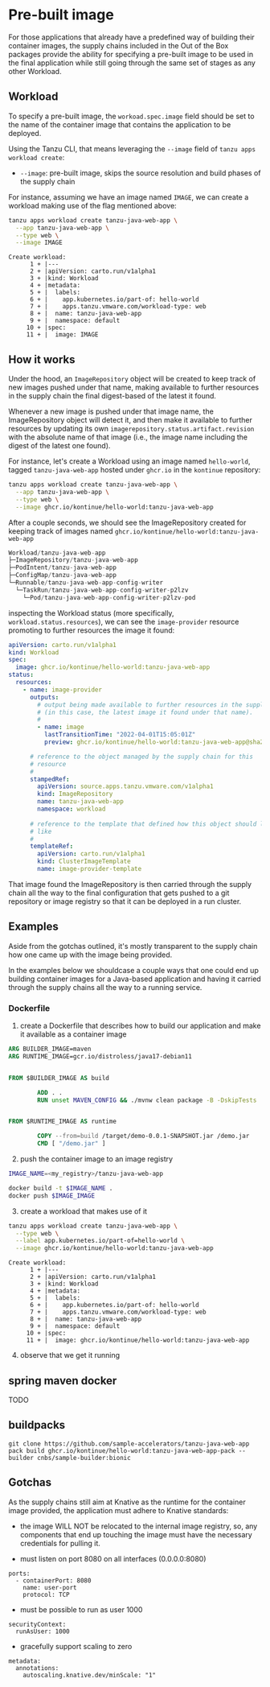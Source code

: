 # Pre-built image

For those applications that already have a predefined way of building their
container images, the supply chains included in the Out of the Box packages
provide the ability for specifying a pre-built image to be used in the final
application while still going through the same set of stages as any other
Workload.


## Workload

To specify a pre-built image, the `workoad.spec.image` field should be set to
the name of the container image that contains the application to be deployed.

Using the Tanzu CLI, that means leveraging the `--image` field of `tanzu apps
workload create`:

- `--image`: pre-built image, skips the source resolution and build phases of
  the supply chain

For instance, assuming we have an image named `IMAGE`, we can create a workload
making use of the flag mentioned above:

```bash
tanzu apps workload create tanzu-java-web-app \
  --app tanzu-java-web-app \
  --type web \
  --image IMAGE
```
```console
Create workload:
      1 + |---
      2 + |apiVersion: carto.run/v1alpha1
      3 + |kind: Workload
      4 + |metadata:
      5 + |  labels:
      6 + |    app.kubernetes.io/part-of: hello-world
      7 + |    apps.tanzu.vmware.com/workload-type: web
      8 + |  name: tanzu-java-web-app
      9 + |  namespace: default
     10 + |spec:
     11 + |  image: IMAGE
```


## How it works

Under the hood, an `ImageRepository` object will be created to keep track of
new images pushed under that name, making available to further resources in the
supply chain the final digest-based of the latest it found.

Whenever a new image is pushed under that image name, the ImageRepository
object will detect it, and then make it available to further resources by
updating its own `imagerepository.status.artifact.revision` with the absolute
name of that image (i.e., the image name including the digest of the latest one
found).

For instance, let's create a Workload using an image named `hello-world`,
tagged `tanzu-java-web-app` hosted under `ghcr.io` in the `kontinue`
repository:

```bash
tanzu apps workload create tanzu-java-web-app \
  --app tanzu-java-web-app \
  --type web \
  --image ghcr.io/kontinue/hello-world:tanzu-java-web-app
```

After a couple seconds, we should see the ImageRepository created for keeping
track of images named `ghcr.io/kontinue/hello-world:tanzu-java-web-app`


```scala
Workload/tanzu-java-web-app
├─ImageRepository/tanzu-java-web-app
├─PodIntent/tanzu-java-web-app
├─ConfigMap/tanzu-java-web-app
└─Runnable/tanzu-java-web-app-config-writer
  └─TaskRun/tanzu-java-web-app-config-writer-p2lzv
    └─Pod/tanzu-java-web-app-config-writer-p2lzv-pod
```

inspecting the Workload status (more specifically,
`workload.status.resources`), we can see the `image-provider` resource
promoting to further resources the image it found:

```yaml
apiVersion: carto.run/v1alpha1
kind: Workload
spec:
  image: ghcr.io/kontinue/hello-world:tanzu-java-web-app
status:
  resources:
    - name: image-provider
      outputs:
        # output being made available to further resources in the supply chain
        # (in this case, the latest image it found under that name).
        #
        - name: image
          lastTransitionTime: "2022-04-01T15:05:01Z"
          preview: ghcr.io/kontinue/hello-world:tanzu-java-web-app@sha256:9fb930a...

      # reference to the object managed by the supply chain for this
      # resource
      #
      stampedRef:
        apiVersion: source.apps.tanzu.vmware.com/v1alpha1
        kind: ImageRepository
        name: tanzu-java-web-app
        namespace: workload
      
      # reference to the template that defined how this object should look
      # like
      #
      templateRef:
        apiVersion: carto.run/v1alpha1
        kind: ClusterImageTemplate
        name: image-provider-template
```

That image found the ImageRepository is then carried through the supply chain
all the way to the final configuration that gets pushed to a git repository or
image registry so that it can be deployed in a run cluster.


## Examples

Aside from the gotchas outlined, it's mostly transparent to the supply chain
how one came up with the image being provided.

In the examples below we shouldcase a couple ways that one could end up
building container images for a Java-based application and having it carried
through the supply chains all the way to a running service.

### Dockerfile

1. create a Dockerfile that describes how to build our application and make it
   available as a container image

```Dockerfile
ARG BUILDER_IMAGE=maven
ARG RUNTIME_IMAGE=gcr.io/distroless/java17-debian11


FROM $BUILDER_IMAGE AS build

        ADD . .
        RUN unset MAVEN_CONFIG && ./mvnw clean package -B -DskipTests


FROM $RUNTIME_IMAGE AS runtime

        COPY --from=build /target/demo-0.0.1-SNAPSHOT.jar /demo.jar
        CMD [ "/demo.jar" ]
```

2. push the container image to an image registry

```bash
IMAGE_NAME=<my_registry>/tanzu-java-web-app

docker build -t $IMAGE_NAME .
docker push $IMAGE_IMAGE
```

3. create a workload that makes use of it

```bash
tanzu apps workload create tanzu-java-web-app \
  --type web \
  --label app.kubernetes.io/part-of=hello-world \
  --image ghcr.io/kontinue/hello-world:tanzu-java-web-app
```
```console
Create workload:
      1 + |---
      2 + |apiVersion: carto.run/v1alpha1
      3 + |kind: Workload
      4 + |metadata:
      5 + |  labels:
      6 + |    app.kubernetes.io/part-of: hello-world
      7 + |    apps.tanzu.vmware.com/workload-type: web
      8 + |  name: tanzu-java-web-app
      9 + |  namespace: default
     10 + |spec:
     11 + |  image: ghcr.io/kontinue/hello-world:tanzu-java-web-app
```

4. observe that we get it running


## spring maven docker

TODO


## buildpacks

```
git clone https://github.com/sample-accelerators/tanzu-java-web-app
pack build ghcr.io/kontinue/hello-world:tanzu-java-web-app-pack --builder cnbs/sample-builder:bionic
```


## Gotchas

As the supply chains still aim at Knative as the runtime for the container
image provided, the application must adhere to Knative standards:


- the image WILL NOT be relocated to the internal image registry, so, any
  components that end up touching the image must have the necessary credentials
  for pulling it.


- must listen on port 8080 on all interfaces (0.0.0.0:8080)

```
ports:
  - containerPort: 8080
    name: user-port
    protocol: TCP
```

- must be possible to run as user 1000

```
securityContext:
  runAsUser: 1000
```

- gracefully support scaling to zero

```
metadata:
  annotations:
    autoscaling.knative.dev/minScale: "1"
```

